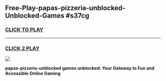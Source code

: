 
## Free-Play-papas-pizzeria-unblocked-Unblocked-Games #s37cg
<h3>
<a href="https://news.freeplayer.one?title=papas-pizzeria-unblocked&ref=8M">CLICK TO PLAY</a></h3>
<hr>

<h3>
<a href="https://news.freeplayer.one?title=papas-pizzeria-unblocked&ref=8M">CLICK 2 PLAY</a>
  
</h3>

<a href="https://news.freeplayer.one?title=papas-pizzeria-unblocked&ref=8M"><img src="https://clearcache.store/games.png"></a>


**papas-pizzeria-unblocked games unblocked: Your Gateway to Fun and Accessible Online Gaming**
